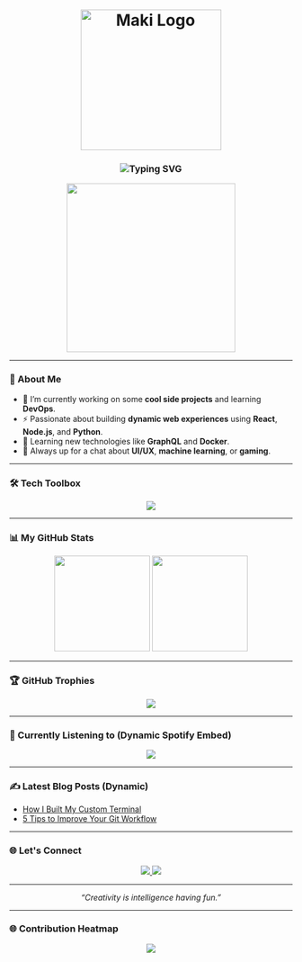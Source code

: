 <!-- Header with SVG Logo (Replace with your own custom logo) -->
<h1 align="center">
  <img src="https://your-custom-logo-link.com/logo.svg" width="250" alt="Maki Logo" />
</h1>

<!-- Typing Animation -->
<h3 align="center">
  <img src="https://readme-typing-svg.demolab.com?font=Fira+Code&size=22&pause=1000&center=true&vCenter=true&width=500&lines=Code.+Create.+Conquer.;Building+The+Future+One+Line+At+A+Time;Welcome+To+My+World." alt="Typing SVG" />
</h3>

<!-- Glitch Effect GIF -->
<p align="center">
  <img src="https://media.giphy.com/media/l3vR1C8tY3X1h3A3K/giphy.gif" width="300" />
</p>

---

### 🚀 About Me

- 🔭 I’m currently working on some **cool side projects** and learning **DevOps**.
- ⚡ Passionate about building **dynamic web experiences** using **React**, **Node.js**, and **Python**.
- 🌱 Learning new technologies like **GraphQL** and **Docker**.
- 💬 Always up for a chat about **UI/UX**, **machine learning**, or **gaming**.

---

### 🛠️ Tech Toolbox

<p align="center">
  <img src="https://skillicons.dev/icons?i=js,ts,react,nextjs,tailwind,python,nodejs,figma,docker,git,graphql" />
</p>

---

### 📊 My GitHub Stats

<p align="center">
  <img src="https://github-readme-stats.vercel.app/api?username=maki&show_icons=true&theme=radical" height="170"/>
  <img src="https://github-readme-stats.vercel.app/api/top-langs/?username=maki&layout=compact&theme=radical" height="170"/>
</p>

---

### 🏆 GitHub Trophies

<p align="center">
  <img src="https://github-profile-trophy.vercel.app/?username=maki&theme=dracula&margin-w=10&no-frame=true" />
</p>

---

### 🎵 Currently Listening to (Dynamic Spotify Embed)

<p align="center">
  <a href="https://open.spotify.com/user/your-spotify-id">
    <img src="https://spotify-now-playing-mu.vercel.app/api/spotify" />
  </a>
</p>

---

### ✍️ Latest Blog Posts (Dynamic)

<!-- BLOG-POST-LIST:START -->
- [How I Built My Custom Terminal](#)
- [5 Tips to Improve Your Git Workflow](#)
<!-- BLOG-POST-LIST:END -->

---

### 🌐 Let's Connect

<p align="center">
  <a href="https://linkedin.com/in/yourlinkedin">
    <img src="https://img.shields.io/badge/LinkedIn-blue?logo=linkedin&style=for-the-badge" />
  </a>
  <a href="https://yourwebsite.com">
    <img src="https://img.shields.io/badge/Portfolio-000?logo=google-chrome&style=for-the-badge" />
  </a>
</p>

---

<p align="center"><i>“Creativity is intelligence having fun.”</i></p>

---

### 🌐 Contribution Heatmap

<p align="center">
  <img src="https://github-contribution-stats.vercel.app/api/?username=maki&theme=radical" />
</p>
